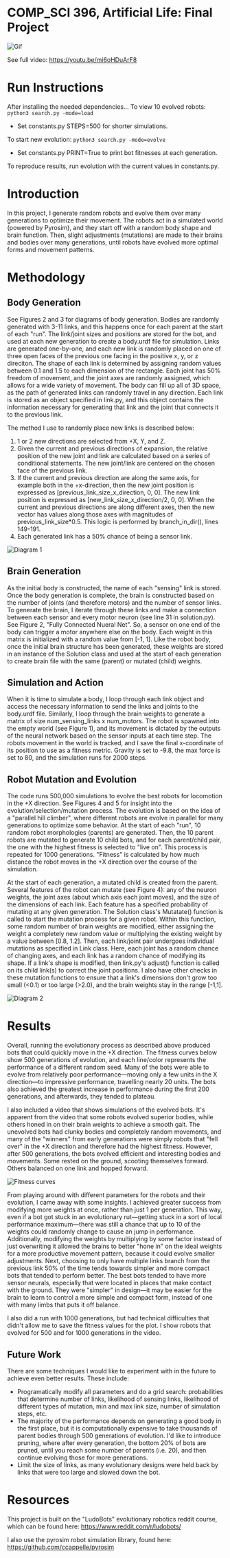 # COMP_SCI 396, Artificial Life: Final Project

![Gif](images/teaser.gif)

See full video: https://youtu.be/mi6oHDuArF8

# Run Instructions
After installing the needed dependencies...
To view 10 evolved robots: `python3 search.py -mode=load`
* Set constants.py STEPS=500 for shorter simulations.

To start new evolution: `python3 search.py -mode=evolve`
* Set constants.py PRINT=True to print bot fitnesses at each generation.

To reproduce results, run evolution with the current values in constants.py.

# Introduction

In this project, I generate random robots and evolve them over many generations to optimize their movement. The robots act in a simulated world (powered by Pyrosim), and they start off with a random body shape and brain function. Then, slight adjustments (mutations) are made to their brains and bodies over many generations, until robots have evolved more optimal forms and movement patterns.

# Methodology

## Body Generation
See Figures 2 and 3 for diagrams of body generation. Bodies are randomly generated with 3-11 links, and this happens once for each parent at the start of each "run". The link/joint sizes and positions are stored for the bot, and used at each new generation to create a body.urdf file for simulation. Links are generated one-by-one, and each new link is randomly placed on one of three open faces of the previous one facing in the positive x, y, or z direciton. The shape of each link is determined by assigning random values between 0.1 and 1.5 to each dimension of the rectangle. Each joint has 50% freedom of movement, and the joint axes are randomly assigned, which allows for a wide variety of movement. The body can fill up all of 3D space, as the path of generated links can randomly travel in any direction. Each link is stored as an object specified in link.py, and this object contains the information necessary for generating that link and the joint that connects it to the previous link.

The method I use to randomly place new links is described below:
1. 1 or 2 new directions are selected from +X, Y, and Z.
2. Given the current and previous directions of expansion, the relative position of the new joint and link are calculated based on a series of conditional statements. The new joint/link are centered on the chosen face of the previous link.
3. If the current and previous direction are along the same axis, for example both in the +x-direction, then the new joint position is expressed as [previous_link_size_x_direction, 0, 0]. The new link position is expressed as [new_link_size_x_direction/2, 0, 0]. When the current and previous directions are along different axes, then the new vector has values along those axes with magnitudes of previous_link_size\*0.5. This logic is performed by branch_in_dir(), lines 149-191.
4. Each generated link has a 50% chance of being a sensor link.

![Diagram 1](images/diagram1.png)

## Brain Generation

As the initial body is constructed, the name of each "sensing" link is stored. Once the body generation is complete, the brain is constructed based on the number of joints (and therefore motors) and the number of sensor links. To generate the brain, I iterate through these links and make a connection between each sensor and every motor neuron (see line 31 in solution.py). See Figure 2, "Fully Connected Nueral Net". So, a sensor on one end of the body can trigger a motor anywhere else on the body. Each weight in this matrix is initialized with a random value from [-1, 1]. Like the robot body, once the initial brain structure has been generated, these weights are stored in an instance of the Solution class and used at the start of each generation to create brain file with the same (parent) or mutated (child) weights.

## Simulation and Action
When it is time to simulate a body, I loop through each link object and access the necessary information to send the links and joints to the body.urdf file. Similarly, I loop through the brain weights to generate a matrix of size num_sensing_links x num_motors. The robot is spawned into the empty world (see Figure 1), and its movement is dictated by the outputs of the neural network based on the sensor inputs at each time step. The robots movement in the world is tracked, and I save the final x-coordinate of its position to use as a fitness metric. Gravity is set to -9.8, the max force is set to 80, and the simulation runs for 2000 steps.

## Robot Mutation and Evolution
The code runs 500,000 simulations to evolve the best robots for locomotion in the +X direction. See Figures 4 and 5 for insight into the evolution/selection/mutation process. The evolution is based on the idea of a "parallel hill climber", where different robots are evolve in parallel for many generations to optimize some behavior. At the start of each "run", 10 random robot morphologies (parents) are generated. Then, the 10 parent robots are mutated to generate 10 child bots, and for each parent/child pair, the one with the highest fitness is selected to "live on". This process is repeated for 1000 generations. "Fitness" is calculated by how much distance the robot moves in the +X direction over the course of the simulation.

At the start of each generation, a mutated child is created from the parent. Several features of the robot can mutate (see Figure 4): any of the neuron weights, the joint axes (about which axis each joint moves), and the size of the dimensions of each link. Each feature has a specified probability of mutating at any given generation. The Solution class's Mutatate() function is called to start the mutation process for a given robot. Within this function, some random number of brain weights are modified, either assigning the weight a completely new random value or multiplying the existing weight by a value between [0.8, 1.2]. Then, each link/joint pair undergoes individual mutations as specified in Link class. Here, each joint has a random chance of changing axes, and each link has a random chance of modifying its shape. If a link's shape is modified, then link.py's adjust() function is called on its child link(s) to correct the joint positions. I also have other checks in these mutation functions to ensure that a link's dimensions don't grow too small (<0.1) or too large (>2.0), and the brain weights stay in the range [-1,1].

![Diagram 2](images/diagram2.png)

# Results

Overall, running the evolutionary process as described above produced bots that could quickly move in the +X direction. The fitness curves below show 500 generations of evolution, and each line/color represents the performance of a different random seed. Many of the bots were able to evolve from relatively poor performance—moving only a few units in the X direction—to impressive performance, travelling nearly 20 units. The bots also achieved the greatest increase in performance during the first 200 generations, and afterwards, they tended to plateau.

I also included a video that shows simulations of the evolved bots. It's apparent from the video that some robots evolved superior bodies, while others honed in on their brain weights to achieve a smooth gait. The unevolved bots had clunky bodies and completely random movements, and many of the "winners" from early generations were simply robots that "fell over" in the +X direction and therefore had the highest fitness. However, after 500 generations, the bots evolved efficient and interesting bodies and movements. Some rested on the ground, scooting themselves forward. Others balanced on one link and hopped forward. 

![Fitness curves](images/fitness_curves.png)

From playing around with different parameters for the robots and their evolution, I came away with some insights. I achieved greater success from modifying more weights at once, rather than just 1 per generation. This way, even if a bot got stuck in an evolutionary rut—getting stuck in a sort of local performance maximum—there was still a chance that up to 10 of the weights could randomly change to cause an jump in performance. Additionally, modifying the weights by multiplying by some factor instead of just overwriting it allowed the brains to better "hone in" on the ideal weights for a more productive movement pattern, because it could evolve smaller adjustments. Next, choosing to only have multiple links branch from the previous link 50% of the time tends towards simpler and more compact bots that tended to perform better. The best bots tended to have more sensor neurals, especially that were located in places that make contact with the ground. They were "simpler" in design—it may be easier for the brain to learn to control a more simple and compact form, instead of one with many limbs that puts it off balance.

I also did a run with 1000 generations, but had technical difficulties that didn't allow me to save the fitness values for the plot. I show robots that evolved for 500 and for 1000 generations in the video.

## Future Work
There are some techniques I would like to experiment with in the future to achieve even better results. These include:
* Programatically modify all parameters and do a grid search: probabilities that determine number of links, likelihood of sensing links, likelihood of different types of mutation, min and max link size, number of simulation steps, etc.
* The majority of the performance depends on generating a good body in the first place, but it is computationally expensive to take thousands of parent bodies through 500 generations of evolution. I'd like to introduce pruning, where after every generation, the bottom 20% of bots are pruned, until you reach some number of parents (i.e. 20), and then continue evolving those for more generations.
* Limit the size of links, as many evolutionary designs were held back by links that were too large and slowed down the bot.

# Resources

This project is built on the "LudoBots" evolutionary robotics reddit course, which can be found here: https://www.reddit.com/r/ludobots/

I also use the pyrosim robot simulation library, found here: https://github.com/ccappelle/pyrosim

